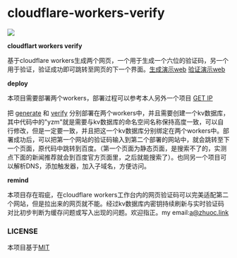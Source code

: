 # cloudflare-workers-verify
![](https://img.shields.io/github/license/Z4nzu/hackingtool)

**cloudflart workers verify**

基于cloudflare workers生成两个网页，一个用于生成一个六位的验证码，另一个用于验证，验证成功即可跳转至网页的下一个界面。<a href="httpa://generate.zhuoc.link">生成演示web</a> <a href="https://verify.zhuoc.link">验证演示web</a>

**deploy**

本项目需要部署两个workers，部署过程可以参考本人另外一个项目 <a href="https://github.com/zhuolhc/cloudflare-workers-GET-IP">GET IP</a>

把 <a href="https://github.com/zhuolhc/cloudflare-workers-verification-code-send-and-verify/blob/main/generate.js">generate</a> 和 <a href="https://github.com/zhuolhc/cloudflare-workers-verification-code-send-and-verify/blob/main/verify.js">verify</a> 分别部署在两个workers中，并且需要创建一个kv数据库，其中代码中的"yzm"就是需要与kv数据库的命名空间名称保持高度一致，可以自行修改，但是一定要一致，并且把这一个kv数据库分别绑定在两个workers中。部署成功后，可以把第一个网站的验证码输入到第二个部署的网站中，就会跳转至下一个页面，原代码中跳转到百度。（第一个页面为静态页面，是搜索不了的，实测点下面的新闻推荐就会到百度官方页面里，之后就能搜索了）。也同另一个项目可以解析DNS，添加触发器，加入子域名，方便访问。

**remind**

本项目存在瑕疵，在cloudflare workers工作台内的网页验证码可以完美适配第二个网站，但是拉出来的网页就不能。经过kv数据库内密钥持续刷新与实时验证码对比初步判断为缓存问题或写入出现的问题。欢迎指正。my email:a@zhuoc.link
 <h3>LICENSE</h3>
  本项目基于<a href="https://opensource.org/license/mit/">MIT</a>
